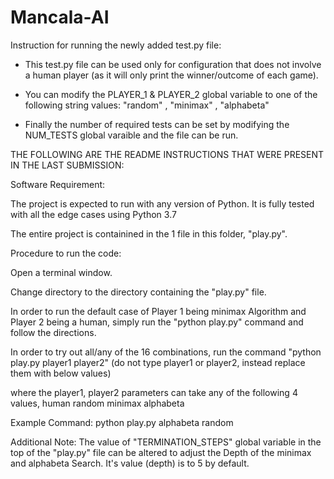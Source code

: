 # Mancala-AI




Instruction for running the newly added test.py file:

- This test.py file can be used only for configuration that does not involve a human player (as it will only print the winner/outcome of each game).

- You can modify the PLAYER_1 & PLAYER_2 global variable to one of the following string values: "random" , "minimax" , "alphabeta"

- Finally the number of required tests can be set by modifying the NUM_TESTS global varaible and the file can be run.

THE FOLLOWING ARE THE README INSTRUCTIONS THAT WERE PRESENT IN THE LAST SUBMISSION:

Software Requirement:

The project is expected to run with any version of Python. It is fully tested with all the edge cases using Python 3.7

The entire project is containined in the 1 file in this folder, "play.py".

Procedure to run the code:

Open a terminal window.

Change directory to the directory containing the "play.py" file.

In order to run the default case of Player 1 being minimax Algorithm and Player 2 being a human, simply run the "python play.py" command and follow the directions.

In order to try out all/any of the 16 combinations, run the command "python play.py player1 player2" (do not type player1 or player2, instead replace them with below values)

where the player1, player2 parameters can take any of the following 4 values,
human
random
minimax
alphabeta
                      
Example Command: python play.py alphabeta random

Additional Note: The value of "TERMINATION_STEPS" global variable in the top of the "play.py" file can be altered to adjust the Depth of the minimax and alphabeta Search. It's value (depth) is to 5 by default.
